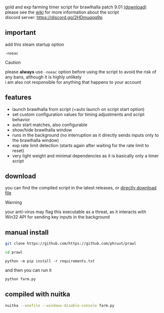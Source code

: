 gold and exp farming timer script for brawlhalla patch 9.01 [(download)](https://github.com/phruut/prawl/releases/latest)\
please see the [wiki](https://github.com/phruut/prawl/wiki) for more information about the script\
discord server: https://discord.gg/2HDmuqqq9p

## important
add this steam startup option
```
-noeac
```
> [!caution]
> please **always** use `-noeac` option before using the script to avoid the risk of any bans, although it is highly unlikely\
> i am also not responsible for anything that happens to your account

## features
- launch brawlhalla from script (+auto launch on script start option)
- set custom configuration values for timing adjustments and script behavior
- auto start matches, also configurable
- show/hide brawlhalla window
- runs in the background (no interruption as it directly sends inputs only to the brawlhalla window)
- exp rate limit detection (starts again after waiting for the rate limit to reset)
- very light weight and minimal dependencies as it is basically only a timer script

## download
you can find the compiled script in the latest releases, or [directly download file]()
> [!warning]
> your anti-virus may flag this executable as a threat, as it interacts with Win32 API for sending key inputs in the background

## manual install
```bash
git clone https://github.com/https://github.com/phruut/prawl
```
```bash
cd prawl
```
```Pip Requirements
python -m pip install -r requirements.txt
```
and then you can run it
```bash
python farm.py
```

## compiled with nuitka
```bash
nuitka --onefile --windows-disable-console farm.py
```